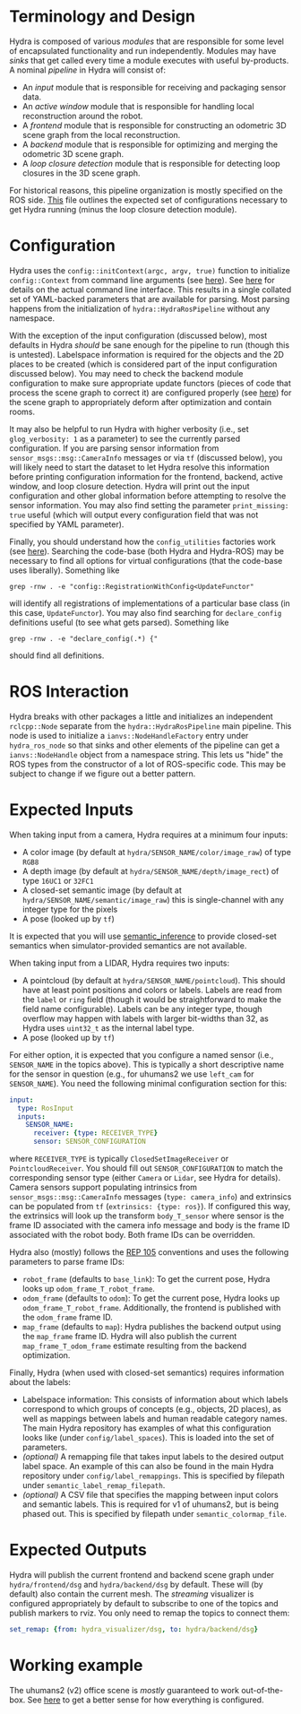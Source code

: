 # Terminology and Design

Hydra is composed of various *modules* that are responsible for some level of encapsulated functionality and run independently. Modules may have *sinks* that get called every time a module executes with useful by-products. A nominal *pipeline* in Hydra will consist of:
  - An *input* module that is responsible for receiving and packaging sensor data.
  - An *active window* module that is responsible for handling local reconstruction around the robot.
  - A *frontend* module that is responsible for constructing an odometric 3D scene graph from the local reconstruction.
  - A *backend* module that is responsible for optimizing and merging the odometric 3D scene graph.
  - A *loop closure detection* module that is responsible for detecting loop closures in the 3D scene graph.

For historical reasons, this pipeline organization is mostly specified on the ROS side.
[This](../hydra_ros/include/hydra_ros/hydra_ros_pipeline.h) file outlines the expected set of configurations necessary to get Hydra running (minus the loop closure detection module).

# Configuration

Hydra uses the `config::initContext(argc, argv, true)` function to initialize `config::Context` from command line arguments (see [here](../hydra_ros/app/hydra_node.cpp)).
See [here](https://github.com/MIT-SPARK/config_utilities/blob/main/docs/Parsing.md#parse-from-the-command-line) for details on the actual command line interface.
This results in a single collated set of YAML-backed parameters that are available for parsing.
Most parsing happens from the initialization of `hydra::HydraRosPipeline` without any namespace.

With the exception of the input configuration (discussed below), most defaults in Hydra *should* be sane enough for the pipeline to run (though this is untested).
Labelspace information is required for the objects and the 2D places to be created (which is considered part of the input configuration discussed below).
You may need to check the backend module configuration to make sure appropriate update functors (pieces of code that process the scene graph to correct it) are configured properly (see [here](https://github.com/MIT-SPARK/Hydra/blob/2d2322d88d11121108add39508c61eb319a0688e/config/datasets/uhumans2.yaml#L72)) for the scene graph to appropriately deform after optimization and contain rooms.

It may also be helpful to run Hydra with higher verbosity (i.e., set `glog_verbosity: 1` as a parameter) to see the currently parsed configuration.
If you are parsing sensor information from `sensor_msgs::msg::CameraInfo` messages or via `tf` (discussed below), you will likely need to start the dataset to let Hydra resolve this information before printing configuration information for the frontend, backend, active window, and loop closure detection.
Hydra will print out the input configuration and other global information before attempting to resolve the sensor information.
You may also find setting the parameter `print_missing: true` useful (which will output every configuration field that was not specified by YAML parameter).

Finally, you should understand how the `config_utilities` factories work (see [here](https://github.com/MIT-SPARK/config_utilities/blob/main/docs/Factories.md)).
Searching the code-base (both Hydra and Hydra-ROS) may be necessary to find all options for virtual configurations (that the code-base uses liberally).
Something like
```
grep -rnw . -e "config::RegistrationWithConfig<UpdateFunctor"
```
will identify all registrations of implementations of a particular base class (in this case, `UpdateFunctor`).
You may also find searching for `declare_config` definitions useful (to see what gets parsed). Something like
```
grep -rnw . -e "declare_config(.*) {"
```
should find all definitions.

# ROS Interaction

Hydra breaks with other packages a little and initializes an independent `rclcpp::Node` separate from the `hydra::HydraRosPipeline` main pipeline.
This node is used to initialize a `ianvs::NodeHandleFactory` entry under `hydra_ros_node` so that sinks and other elements of the pipeline can get a `ianvs::NodeHandle` object from a namespace string.
This lets us "hide" the ROS types from the constructor of a lot of ROS-specific code.
This may be subject to change if we figure out a better pattern.

# Expected Inputs

When taking input from a camera, Hydra requires at a minimum four inputs:
- A color image (by default at `hydra/SENSOR_NAME/color/image_raw`) of type `RGB8`
- A depth image (by default at `hydra/SENSOR_NAME/depth/image_rect`) of type `16UC1` or `32FC1`
- A closed-set semantic image (by default at `hydra/SENSOR_NAME/semantic/image_raw`) this is single-channel with any integer type for the pixels
- A pose (looked up by `tf`)

It is expected that you will use [semantic_inference](https://github.com/MIT-SPARK/semantic_inference) to provide closed-set semantics when simulator-provided semantics are not available.

When taking input from a LIDAR, Hydra requires two inputs:
- A pointcloud (by default at `hydra/SENSOR_NAME/pointcloud`). This should have at least point positions and colors or labels. Labels are read from the `label` or `ring` field (though it would be straightforward to make the field name configurable). Labels can be any integer type, though overflow may happen with labels with larger bit-widths than 32, as Hydra uses `uint32_t` as the internal label type.
- A pose (looked up by `tf`)

For either option, it is expected that you configure a named sensor (i.e., `SENSOR_NAME` in the topics above). This is typically a short descriptive name for the sensor in question (e.g., for uhumans2 we use `left_cam` for `SENSOR_NAME`).
You need the following minimal configuration section for this:
```yaml
input:
  type: RosInput
  inputs:
    SENSOR_NAME:
      receiver: {type: RECEIVER_TYPE}
      sensor: SENSOR_CONFIGURATION
```
where `RECEIVER_TYPE` is typically `ClosedSetImageReceiver` or `PointcloudReceiver`.
You should fill out `SENSOR_CONFIGURATION` to match the corresponding sensor type (either `Camera` or `Lidar`, see Hydra for details).
Camera sensors support populating intrinsics from `sensor_msgs::msg::CameraInfo` messages (`type: camera_info`) and extrinsics can be populated from `tf` (`extrinsics: {type: ros}`).
If configured this way, the extrinsics will look up the transform `body_T_sensor` where sensor is the frame ID associated with the camera info message and body is the frame ID associated with the robot body.
Both frame IDs can be overridden.

Hydra also (mostly) follows the [REP 105](https://www.ros.org/reps/rep-0105.html) conventions and uses the following parameters to parse frame IDs:
- `robot_frame` (defaults to `base_link`): To get the current pose, Hydra looks up `odom_frame_T_robot_frame`.
- `odom_frame` (defaults to `odom`): To get the current pose, Hydra looks up `odom_frame_T_robot_frame`. Additionally, the frontend is published with the `odom_frame` frame ID.
- `map_frame` (defaults to `map`): Hydra publishes the backend output using the `map_frame` frame ID. Hydra will also publish the current `map_frame_T_odom_frame` estimate resulting from the backend optimization.

Finally, Hydra (when used with closed-set semantics) requires information about the labels:
- Labelspace information: This consists of information about which labels correspond to which groups of concepts (e.g., objects, 2D places), as well as mappings between labels and human readable category names. The main Hydra repository has examples of what this configuration looks like (under `config/label_spaces`). This is loaded into the set of parameters.
- *(optional)* A remapping file that takes input labels to the desired output label space. An example of this can also be found in the main Hydra repository under `config/label_remappings`. This is specified by filepath under `semantic_label_remap_filepath`.
- *(optional)* A CSV file that specifies the mapping between input colors and semantic labels. This is required for v1 of uhumans2, but is being phased out.  This is specified by filepath under `semantic_colormap_file`.

# Expected Outputs

Hydra will publish the current frontend and backend scene graph under `hydra/frontend/dsg` and `hydra/backend/dsg` by default.
These will (by default) also contain the current mesh.
The *streaming* visualizer is configured appropriately by default to subscribe to one of the topics and publish markers to rviz.
You only need to remap the topics to connect them:
```yaml
set_remap: {from: hydra_visualizer/dsg, to: hydra/backend/dsg}
```

# Working example

The uhumans2 (v2) office scene is *mostly* guaranteed to work out-of-the-box.
See [here](../hydra_ros/launch/datasets/uhumans2.launch.yaml) to get a better sense for how everything is configured.
